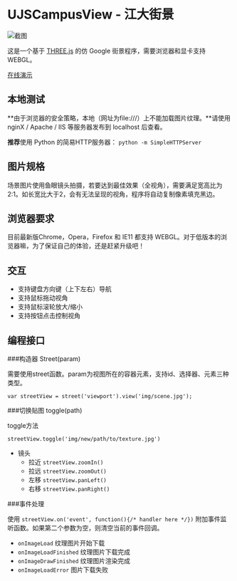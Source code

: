 UJSCampusView - 江大街景
===

![截图](UJSCampusView.jpg)

这是一个基于 [THREE.js](http://threejs.org/) 的仿 Google 街景程序，需要浏览器和显卡支持 WEBGL。

[在线演示](http://chichou.github.io/UJSCampusView/demo "Live demo")

本地测试
---
**由于浏览器的安全策略，本地（网址为file:///）上不能加载图片纹理。**请使用nginX / Apache / IIS 等服务器发布到 localhost 后查看。

**推荐**使用 Python 的简易HTTP服务器： `python -m SimpleHTTPServer`

图片规格
---

场景图片使用鱼眼镜头拍摄，若要达到最佳效果（全视角），需要满足宽高比为 2:1。如长宽比大于2，会有无法呈现的视角，程序将自动复制像素填充黑边。

浏览器要求
---
目前最新版Chrome，Opera，Firefox 和 IE11 都支持 WEBGL。对于低版本的浏览器嘛，为了保证自己的体验，还是赶紧升级吧！

交互
---

* 支持键盘方向键（上下左右）导航
* 支持鼠标拖动视角
* 支持鼠标滚轮放大/缩小
* 支持按钮点击控制视角

编程接口
---

###构造器 Street(param)

需要使用street函数。param为视图所在的容器元素，支持id、选择器、元素三种类型。

    var streetView = street('viewport').view('img/scene.jpg');

###切换贴图 toggle(path)

toggle方法

`streetView.toggle('img/new/path/to/texture.jpg')`

* 镜头
    * 拉近 `streetView.zoomIn()`
    * 拉远 `streetView.zoomOut()`
    * 左移 `streetView.panLeft()`
    * 右移 `streetView.panRight()`

###事件处理

使用 `streetView.on('event', function(){/* handler here */})` 附加事件监听函数。如果第二个参数为空，则清空当前的事件回调。

* `onImageLoad` 纹理图片开始下载
* `onImageLoadFinished` 纹理图片下载完成
* `onImageDrawFinished` 纹理图片渲染完成
* `onImageLoadError` 图片下载失败